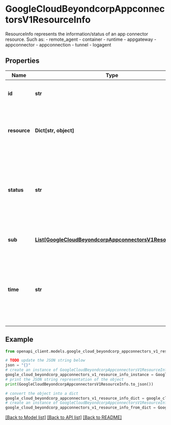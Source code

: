 # GoogleCloudBeyondcorpAppconnectorsV1ResourceInfo

ResourceInfo represents the information/status of an app connector resource. Such as: - remote_agent - container - runtime - appgateway - appconnector - appconnection - tunnel - logagent

## Properties

Name | Type | Description | Notes
------------ | ------------- | ------------- | -------------
**id** | **str** | Required. Unique Id for the resource. | [optional] 
**resource** | **Dict[str, object]** | Specific details for the resource. This is for internal use only. | [optional] 
**status** | **str** | Overall health status. Overall status is derived based on the status of each sub level resources. | [optional] 
**sub** | [**List[GoogleCloudBeyondcorpAppconnectorsV1ResourceInfo]**](GoogleCloudBeyondcorpAppconnectorsV1ResourceInfo.md) | List of Info for the sub level resources. | [optional] 
**time** | **str** | The timestamp to collect the info. It is suggested to be set by the topmost level resource only. | [optional] 

## Example

```python
from openapi_client.models.google_cloud_beyondcorp_appconnectors_v1_resource_info import GoogleCloudBeyondcorpAppconnectorsV1ResourceInfo

# TODO update the JSON string below
json = "{}"
# create an instance of GoogleCloudBeyondcorpAppconnectorsV1ResourceInfo from a JSON string
google_cloud_beyondcorp_appconnectors_v1_resource_info_instance = GoogleCloudBeyondcorpAppconnectorsV1ResourceInfo.from_json(json)
# print the JSON string representation of the object
print(GoogleCloudBeyondcorpAppconnectorsV1ResourceInfo.to_json())

# convert the object into a dict
google_cloud_beyondcorp_appconnectors_v1_resource_info_dict = google_cloud_beyondcorp_appconnectors_v1_resource_info_instance.to_dict()
# create an instance of GoogleCloudBeyondcorpAppconnectorsV1ResourceInfo from a dict
google_cloud_beyondcorp_appconnectors_v1_resource_info_from_dict = GoogleCloudBeyondcorpAppconnectorsV1ResourceInfo.from_dict(google_cloud_beyondcorp_appconnectors_v1_resource_info_dict)
```
[[Back to Model list]](../README.md#documentation-for-models) [[Back to API list]](../README.md#documentation-for-api-endpoints) [[Back to README]](../README.md)


